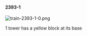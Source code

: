 #### 2393-1
![train-2393-1-0.png](https://github.com/lil-lab/nlvr/raw/master/nlvr/train/images/13/train-2393-1-0.png "train-2393-1-0.png")

1 tower has a yellow block at its base